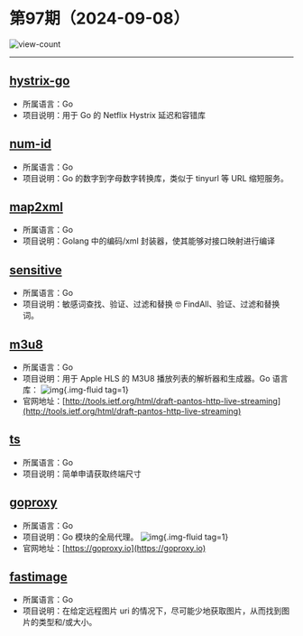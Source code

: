 # 第97期（2024-09-08）

![view-count](https://count.getloli.com/@xiaoxuan6-weekly-20240908)

---
## [hystrix-go](https://github.com/afex/hystrix-go)
- 所属语言：Go
- 项目说明：用于 Go 的 Netflix Hystrix 延迟和容错库

## [num-id](https://github.com/simon-whitehead/num-id)
- 所属语言：Go
- 项目说明：Go 的数字到字母数字转换库，类似于 tinyurl 等 URL 缩短服务。

## [map2xml](https://github.com/yoda-of-soda/map2xml)
- 所属语言：Go
- 项目说明：Golang 中的编码/xml 封装器，使其能够对接口映射进行编译

## [sensitive](https://github.com/importcjj/sensitive)
- 所属语言：Go
- 项目说明：敏感词查找、验证、过滤和替换 🤓 FindAll、验证、过滤和替换词。

## [m3u8](https://github.com/grafov/m3u8)
- 所属语言：Go
- 项目说明：用于 Apple HLS 的 M3U8 播放列表的解析器和生成器。Go 语言库：
![img](https://mirror.ghproxy.com/https://raw.githubusercontent.com/xiaoxuan6/weekly/main/docs/static/images/2024-09-08/1725788899.png){.img-fluid tag=1}
- 官网地址：[http://tools.ietf.org/html/draft-pantos-http-live-streaming](http://tools.ietf.org/html/draft-pantos-http-live-streaming)

## [ts](https://github.com/olekukonko/ts)
- 所属语言：Go
- 项目说明：简单申请获取终端尺寸

## [goproxy](https://github.com/goproxyio/goproxy)
- 所属语言：Go
- 项目说明：Go 模块的全局代理。
![img](https://mirror.ghproxy.com/https://raw.githubusercontent.com/xiaoxuan6/weekly/main/docs/static/images/2024-09-08/1725793687.png){.img-fluid tag=1}
- 官网地址：[https://goproxy.io](https://goproxy.io)

## [fastimage](https://github.com/rubenfonseca/fastimage)
- 所属语言：Go
- 项目说明：在给定远程图片 uri 的情况下，尽可能少地获取图片，从而找到图片的类型和/或大小。
